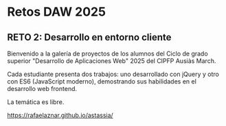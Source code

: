 # Retos DAW 2025
## RETO 2: Desarrollo en entorno cliente

Bienvenido a la galería de proyectos de los alumnos del Ciclo de grado superior "Desarrollo de Aplicaciones Web" 2025 del CIPFP Ausiàs March.

Cada estudiante presenta dos trabajos: uno desarrollado con jQuery y otro con ES6 (JavaScript moderno), demostrando sus habilidades en el desarrollo web frontend.

La temática es libre.

https://rafaelaznar.github.io/astassia/
